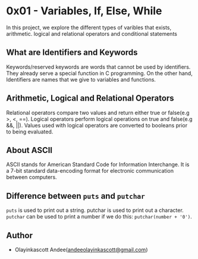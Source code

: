 # 0x01 - Variables, If, Else, While
In this project, we explore the different types of varibles that exists, arithmetic. logical and relational operators and conditional statements

## What are Identifiers and  Keywords
Keywords/reserved keywords are words that cannot be used by identifiers. They already serve a special function in C programming. On the other hand, Identifiers are names that we give to variables and functions.

## Arithmetic, Logical and Relational Operators
Relational operators compare two values and return either true or false(e.g >, <, ==). Logical operators perform logical operations on true and false(e.g &&, ||). Values used with logical operators are converted to booleans prior to being evaluated.

## About ASCII
ASCII stands for American Standard Code for Information Interchange. It is a 7-bit standard data-encoding format for electronic communication between computers.

## Difference between `puts` and `putchar`
`puts` is used to print out a string. putchar is used to print out a character. `putchar` can be used to print a number if we do this: `putchar(number + '0')`.

## Author
* Olayinkascott Andee(andeeolayinkascott@gmail.com)
